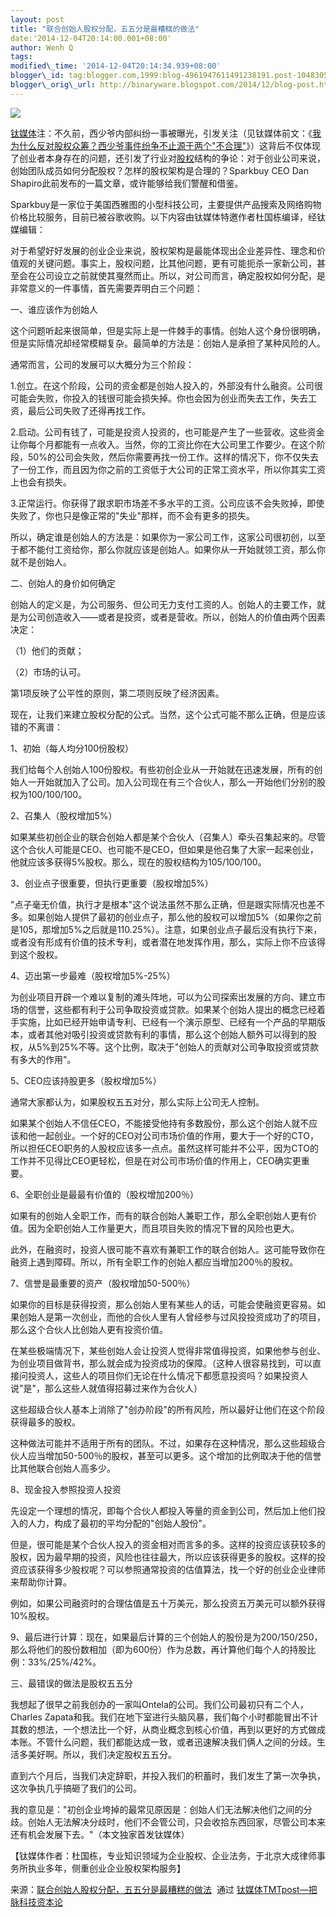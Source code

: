```yaml
--- 
layout: post 
title: "联合创始人股权分配，五五分是最糟糕的做法" 
date:'2014-12-04T20:14:00.001+08:00' 
author: Wenh Q
tags:
modified\_time: '2014-12-04T20:14:34.939+08:00' 
blogger\_id: tag:blogger.com,1999:blog-4961947611491238191.post-1048305130027550751
blogger\_orig\_url: http://binaryware.blogspot.com/2014/12/blog-post.html
---
```

![](https://images-blogger-opensocial.googleusercontent.com/gadgets/proxy?url=http%3A%2F%2Fwww.tmtpost.com%2Fwp-content%2Fuploads%2F2014%2F11%2F141688789984.jpg&container=blogger&gadget=a&rewriteMime=image%2F*)







[钛媒体](http://www.tmtpost.com/)注：不久前，西少爷内部纠纷一事被曝光，引发关注（见钛媒体前文：《[我为什么反对股权众筹？西少爷事件纷争不止源于两个"不合理"](http://www.tmtpost.com/169550.html)》）这背后不仅体现了创业者本身存在的问题，还引发了行业对[股权](http://www.tmtpost.com/tag/%E8%82%A1%E6%9D%83)结构的争论：对于创业公司来说，创始团队成员如何分配股权？怎样的股权架构是合理的？Sparkbuy
CEO Dan Shapiro此前发布的一篇文章，或许能够给我们警醒和借鉴。



Sparkbuy是一家位于美国西雅图的小型科技公司，主要提供产品搜索及网络购物价格比较服务，目前已被谷歌收购。以下内容由钛媒体特邀作者杜国栋编译，经钛媒编辑：



对于希望好好发展的创业企业来说，股权架构是最能体现出企业差异性、理念和价值观的关键问题。事实上，股权问题，比其他问题，更有可能扼杀一家新公司，甚至会在公司设立之前就使其戛然而止。所以，对公司而言，确定股权如何分配，是非常意义的一件事情，首先需要弄明白三个问题：







一、谁应该作为创始人



这个问题听起来很简单，但是实际上是一件棘手的事情。创始人这个身份很明确，但是实际情况却经常模糊复杂。最简单的方法是：创始人是承担了某种风险的人。



通常而言，公司的发展可以大概分为三个阶段：



1.创立。在这个阶段，公司的资金都是创始人投入的，外部没有什么融资。公司很可能会失败，你投入的钱很可能会损失掉。你也会因为创业而失去工作，失去工资，最后公司失败了还得再找工作。



2.启动。公司有钱了，可能是投资人投资的，也可能是产生了一些营收。这些资金让你每个月都能有一点收入。当然，你的工资比你在大公司里工作要少。在这个阶段，50%的公司会失败，然后你需要再找一份工作。这样的情况下，你不仅失去了一份工作，而且因为你之前的工资低于大公司的正常工资水平，所以你其实工资上也会有损失。



3.正常运行。你获得了跟求职市场差不多水平的工资。公司应该不会失败掉，即使失败了，你也只是像正常的"失业"那样，而不会有更多的损失。



所以，确定谁是创始人的方法是：如果你为一家公司工作，这家公司很初创，以至于都不能付工资给你，那么你就应该是创始人。如果你从一开始就领工资，那么你就不是创始人。







二、创始人的身价如何确定



创始人的定义是，为公司服务、但公司无力支付工资的人。创始人的主要工作，就是为公司创造收入——或者是投资，或者是营收。所以，创始人的价值由两个因素决定：



（1）他们的贡献；



（2）市场的认可。



第1项反映了公平性的原则，第二项则反映了经济因素。



现在，让我们来建立股权分配的公式。当然，这个公式可能不那么正确，但是应该错的不离谱：



1、初始（每人均分100份股权）



我们给每个人创始人100份股权。有些初创企业从一开始就在迅速发展，所有的创始人一开始就加入了公司。加入公司现在有三个合伙人，那么一开始他们分别的股权为100/100/100。



2、召集人（股权增加5%）



如果某些初创企业的联合创始人都是某个合伙人（召集人）牵头召集起来的。尽管这个合伙人可能是CEO、也可能不是CEO，但如果是他召集了大家一起来创业，他就应该多获得5%股权。那么，现在的股权结构为105/100/100。



3、创业点子很重要，但执行更重要（股权增加5%）



"点子毫无价值，执行才是根本"这个说法虽然不那么正确，但是跟实际情况也差不多。如果创始人提供了最初的创业点子，那么他的股权可以增加5%（如果你之前是105，那增加5%之后就是110.25%）。注意，如果创业点子最后没有执行下来，或者没有形成有价值的技术专利，或者潜在地发挥作用，那么，实际上你不应该得到这个股权。



4、迈出第一步最难（股权增加5%-25%）



为创业项目开辟一个难以复制的滩头阵地，可以为公司探索出发展的方向、建立市场的信誉，这些都有利于公司争取投资或贷款。如果某个创始人提出的概念已经着手实施，比如已经开始申请专利、已经有一个演示原型、已经有一个产品的早期版本，或者其他对吸引投资或贷款有利的事情，那么这个创始人额外可以得到的股权，从5%到25%不等。这个比例，取决于"创始人的贡献对公司争取投资或贷款有多大的作用"。



5、CEO应该持股更多（股权增加5%）



通常大家都认为，如果股权五五对分，那么实际上公司无人控制。



如果某个创始人不信任CEO，不能接受他持有多数股份，那么这个创始人就不应该和他一起创业。一个好的CEO对公司市场价值的作用，要大于一个好的CTO，所以担任CEO职务的人股权应该多一点点。虽然这样可能并不公平，因为CTO的工作并不见得比CEO更轻松，但是在对公司市场价值的作用上，CEO确实更重要。



6、全职创业是最最有价值的（股权增加200％）



如果有的创始人全职工作，而有的联合创始人兼职工作，那么全职创始人更有价值。因为全职创始人工作量更大，而且项目失败的情况下冒的风险也更大。



此外，在融资时，投资人很可能不喜欢有兼职工作的联合创始人。这可能导致你在融资上遇到障碍。所以，所有全职工作的创始人都应当增加200％的股权。



7、信誉是最重要的资产（股权增加50-500％）



如果你的目标是获得投资，那么创始人里有某些人的话，可能会使融资更容易。如果创始人是第一次创业，而他的合伙人里有人曾经参与过风投投资成功了的项目，那么这个合伙人比创始人更有投资价值。



在某些极端情况下，某些创始人会让投资人觉得非常值得投资，如果他参与创业、为创业项目做背书，那么就会成为投资成功的保障。（这种人很容易找到，可以直接问投资人，这些人的项目你们无论在什么情况下都愿意投资吗？如果投资人说"是"，那么这些人就值得招募过来作为合伙人）



这些超级合伙人基本上消除了"创办阶段"的所有风险，所以最好让他们在这个阶段获得最多的股权。



这种做法可能并不适用于所有的团队。不过，如果存在这种情况，那么这些超级合伙人应当增加50-500％的股权，甚至可以更多。这个增加的比例取决于他的信誉比其他联合创始人高多少。



8、现金投入参照投资人投资



先设定一个理想的情况，即每个合伙人都投入等量的资金到公司，然后加上他们投入的人力，构成了最初的平均分配的"创始人股份"。



但是，很可能是某个合伙人投入的资金相对而言多的多。这样的投资应该获较多的股权，因为最早期的投资，风险也往往最大，所以应该获得更多的股权。这样的投资应该获得多少股权呢？可以参照通常投资的估值算法，找一个好的创业企业律师来帮助你计算。



例如，如果公司融资时的合理估值是五十万美元，那么投资五万美元可以额外获得10%股权。



9、最后进行计算：现在，如果最后计算的三个创始人的股份是为200/150/250，那么将他们的股份数相加（即为600份）作为总数，再计算他们每个人的持股比例：33%/25%/42%。







三、最错误的做法是股权五五分



我想起了很早之前我创办的一家叫Ontela的公司。我们公司最初只有二个人，Charles
Zapata和我。我们在地下室进行头脑风暴，我们每个小时都能冒出不计其数的想法，一个想法比一个好，从商业概念到核心价值，再到以更好的方式做成本账。不管什么问题，我们都能达成一致，或者迅速解决我们俩人之间的分歧。生活多美好啊。所以，我们决定股权五五分。



直到六个月后，当我们决定辞职，并投入我们的积蓄时，我们发生了第一次争执，这次争执几乎搞砸了我们的公司。



我的意见是："初创企业垮掉的最常见原因是：创始人们无法解决他们之间的分歧。创始人无法解决分歧时，他们不会管公司，只会收拾东西回家，尽管公司本来还有机会发展下去。"（本文独家首发钛媒体）



【钛媒体作者：杜国栋，专业知识领域为企业股权、企业法务，于北京大成律师事务所执业多年，侧重创业企业股权架构服务】
<div>




</div>

<div>

来源：[联合创始人股权分配，五五分是最糟糕的做法](http://www.tmtpost.com/172112.html)  通过 [钛媒体TMTpost—把脉科技资本论](http://www.tmtpost.com/)

</div>
